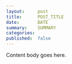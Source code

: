 ```yaml
---
layout:     post
title:      POST_TITLE
date:       DATE
summary:    SUMMARY
categories: 
published:  false
---
```


Content body goes here.
